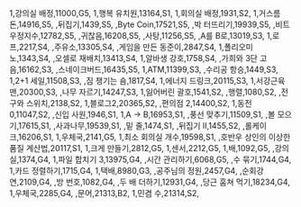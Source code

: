 1,강의실 배정,11000,G5,
1,행복 유치원,13164,S1,
1,회의실 배정,1931,S2,
1,거스름돈,14916,S5,
,뒤집기,1439,S5,
,Byte Coin,17521,S5,
,박 터뜨리기,19939,S5,
,비트 우정지수,12782,S5,
,귀찮음,16208,S5,
,사탕,11256,S5,
,A를 B로,13019,S3,
1,로프,2217,S4,
,주유소,13305,S4,
,게임을 만든 동준이,2847,S4,
1,폴리오미노,1343,S4,
,오셀로 재배치,13413,S4,
1,알바생 강호,1758,S4,
,가희와 3단 고음,16162,S3,
,스네이크버드,16435,S5,
1,ATM,11399,S3,
,수리공 항승,1449,S3,
1,2+1 세일,11508,S3,
,짐 챙기는 숌,1817,S4,
1,에너지 드링크,20115,S3,
1,서강근육맨,20300,S3,
,나무 자르기,14247,S3,
1,잃어버린 괄호,1541,S2,
,행렬,1080,S2,
,전구와 스위치,2138,S2,
1,블로그2,20365,S2,
,편의점 2,14400,S2,
1,동전 0,11047,S2,
,신입 사원,1946,S1,
1,A → B,16953,S1,
,풍선 맞추기,11509,S1,
,볼 모으기,17615,S1,
,사과나무,19539,S1,
,밑 줄,1474,S1,
,뒤집기 II,1455,S2,
,롤케이크,16206,S1,
1,우체국,2141,G5,
1,최소 회의실 개수,19598,S1,
,호반우 상인의 이상한 품질 계산법,20117,S1,
1,크게 만들기,2812,G5,
1,센서,2212,G5,
1,배,1092,G5,
,강의실,1374,G4,
1,파일 합치기 3,13975,G4,
,시간 관리하기,6068,G5,
,수 묶기,1744,G4,
1,카드 정렬하기,1715,G4,
1,택배,8980,G3,
,공주님의 정원,2457,G4,
,순회강연,2109,G4,
,방 번호,1082,G4,
,두 배 더하기,12931,G4,
,당근 훔쳐 먹기,18234,G4,
1,우체국,2285,G4,
,문어,21313,B2,
1,민겸 수,21314,S2,
